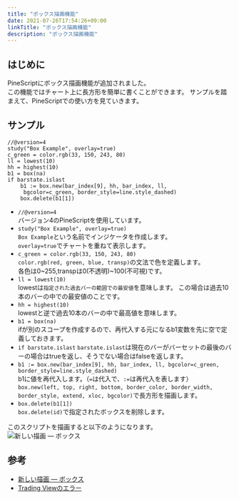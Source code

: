 ```yaml
---
title: "ボックス描画機能"
date: 2021-07-26T17:54:26+09:00
linkTitle: "ボックス描画機能"
description: "ボックス描画機能"
---
```


## はじめに
PineScriptにボックス描画機能が追加されました。  
この機能ではチャート上に長方形を簡単に書くことができます。
サンプルを踏まえて、PineScriptでの使い方を見ていきます。  

## サンプル
```
//@version=4
study("Box Example", overlay=true)
c_green = color.rgb(33, 150, 243, 80)
ll = lowest(10)
hh = highest(10)
b1 = box(na)
if barstate.islast
    b1 := box.new(bar_index[9], hh, bar_index, ll,
     bgcolor=c_green, border_style=line.style_dashed)
    box.delete(b1[1])
```

- `//@version=4`  
  バージョン4のPineScriptを使用しています。
- `study("Box Example", overlay=true)`  
  `Box Example`という名前でインジケータを作成します。  
  `overlay=true`でチャートを重ねて表示します。  
- `c_green = color.rgb(33, 150, 243, 80)`  
  `color.rgb(red, green, blue, transp)`の文法で色を定義します。  
  各色は0~255,transpは0(不透明)~100(不可視)です。
- `ll = lowest(10)`  
  lowestは`指定された過去バーの範囲での最安値`を意味します。
  この場合は過去10本のバーの中での最安値のことです。  
- `hh = highest(10)`  
  lowestと逆で過去10本のバーの中で最高値を意味します。
- `b1 = box(na)`  
  ifが別のスコープを作成するので、再代入する元になるb1変数を先に空で定義しておきます。  
- `if barstate.islast`
  `barstate.islast`は現在のバーがバーセットの最後のバーの場合はtrueを返し、そうでない場合はfalseを返します。  
- `b1 := box.new(bar_index[9], hh, bar_index, ll, bgcolor=c_green, border_style=line.style_dashed)`  
  b1に値を再代入します。（`=`は代入で、`:=`は再代入を表します）  
  `box.new(left, top, right, bottom, border_color, border_width, border_style, extend, xloc, bgcolor)`で長方形を描画します。  
- `box.delete(b1[1])`  
  `box.delete(id)`で指定されたボックスを削除します。  

このスクリプトを描画すると以下のようになります。  
![新しい描画 — ボックス](https://tvblog-static.tradingview.com/uploads/2021/05/New-drawing-box-1.png)

## 参考
- [新しい描画 — ボックス](https://www.tradingview.com/blog/ja/new-drawing-box-24667/)
- [Trading Viewのエラー](https://kabuist.hatenablog.com/entry/2019/11/26/225035#The-script-must-have-at-least-one-output-function-call-eg-plot-barcolor-etc-%E3%82%A8%E3%83%A9%E3%83%BC)